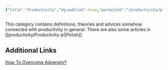 ```yaml
---
{"title":"Productivity","dg-publish":true,"permalink":"/productivity/productivity/","dgPassFrontmatter":true}
---
```



This category contains definitions, theories and advices somehow connected with productivity in general. There are also some articles in [[productivity/Productivity-pl\|Polish]]

## Additional Links

[How To Overcome Adversity?](https://www.youtube.com/watch?v=61bMGNL6MrM)
